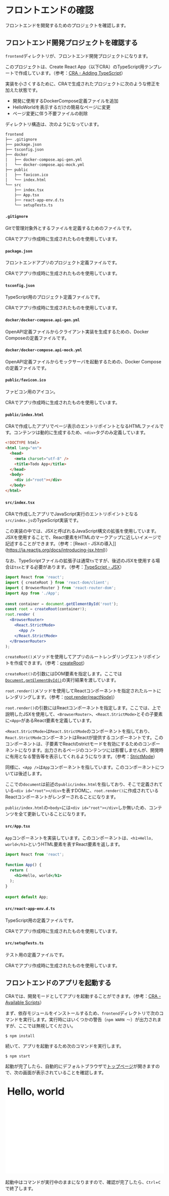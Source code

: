 # フロントエンドの確認

フロントエンドを開発するためのプロジェクトを確認します。

## フロントエンド開発プロジェクトを確認する

`frontend`ディレクトリが、フロントエンド開発プロジェクトになります。

このプロジェクトは、Create React App（以下CRA）のTypeScript用テンプレートで作成しています。（参考：[CRA - Adding TypeScript](https://create-react-app.dev/docs/adding-typescript)）

実装を小さくするために、CRAで生成されたプロジェクトに次のような修正を加えた状態です。

- 開発に使用するDockerCompose定義ファイルを追加
- HelloWorldを表示するだけの簡易なページに変更
- ページ変更に伴う不要ファイルの削除


ディレクトリ構造は、次のようになっています。

```
frontend
├── .gitignore
├── package.json
├── tsconfig.json
├── docker
│   ├── docker-compose.api-gen.yml
│   └── docker-compose.api-mock.yml
├── public
│   ├── favicon.ico
│   └── index.html
└── src
    ├── index.tsx
    ├── App.tsx
    ├── react-app-env.d.ts
    └── setupTests.ts
```

#### `.gitignore`

Gitで管理対象外とするファイルを定義するためのファイルです。

CRAでアプリ作成時に生成されたものを使用しています。

#### `package.json`

フロントエンドアプリのプロジェクト定義ファイルです。

CRAでアプリ作成時に生成されたものを使用しています。

#### `tsconfig.json`

TypeScript用のプロジェクト定義ファイルです。

CRAでアプリ作成時に生成されたものを使用しています。

#### `docker/docker-compose.api-gen.yml`

OpenAPI定義ファイルからクライアント実装を生成するための、Docker Composeの定義ファイルです。

#### `docker/docker-compose.api-mock.yml`

OpenAPI定義ファイルからモックサーバを起動するための、Docker Composeの定義ファイルです。

#### `public/favicon.ico`

ファビコン用のアイコン。

CRAでアプリ作成時に生成されたものを使用しています。

#### `public/index.html`

CRAで作成したアプリでページ表示のエントリポイントとなるHTMLファイルです。コンテンツは動的に生成するため、`<div>`タグのみ定義しています。

```html
<!DOCTYPE html>
<html lang="en">
  <head>
    <meta charset="utf-8" />
    <title>Todo App</title>
  </head>
  <body>
    <div id="root"></div>
  </body>
</html>
```

#### `src/index.tsx`

CRAで作成したアプリでJavaScript実行のエントリポイントとなる`src/index.js`のTypeScript実装です。

この実装の中では、JSXと呼ばれるJavaScript構文の拡張を使用しています。JSXを使用することで、React要素をHTMLのマークアップに近しいイメージで記述することができます。（参考：[React - JSXの導入]](https://ja.reactjs.org/docs/introducing-jsx.html)）

なお、TypeScriptファイルの拡張子は通常`ts`ですが、後述のJSXを使用する場合は`tsx`とする必要があります。（参考：[TypeScript - JSX](https://www.typescriptlang.org/docs/handbook/jsx.html)）

```jsx
import React from 'react';
import { createRoot } from 'react-dom/client';
import { BrowserRouter } from 'react-router-dom';
import App from './App';

const container = document.getElementById('root');
const root = createRoot(container!);
root.render (
  <BrowserRouter>
    <React.StrictMode>
      <App />
    </React.StrictMode>
  </BrowserRouter>
);

```

`createRoot()`メソッドを使用してアプリのルートレンダリングエントリポイントを作成できます。（参考：[createRoot](https://ja.react.dev/reference/react-dom/client/createRoot)）

`createRoot()`の引数にはDOM要素を指定します。ここでは[`Document.getElementById()`](https://developer.mozilla.org/ja/docs/Web/API/Document/getElementById)の実行結果を渡しています。

`root.render()`メソッドを使用してReactコンポーネントを指定されたルートにレンダリングします。（参考：[root.render(reactNode)](https://ja.react.dev/reference/react-dom/client/createRoot#root-render)）

`root.render()`の引数にはReactコンポーネントを指定します。ここでは、上で説明したJSXを使用して、`<BrowserRouter>`、`<React.StrictMode>`とその子要素に`<App>`があるReact要素を定義しています。

`<React.StrictMode>`は`React.StrictMode`のコンポーネントを指しており、`React.StrictMode`コンポーネントはReactが提供するコンポーネントです。このコンポーネントは、子要素でReactのstrictモードを有効にするためのコンポーネントになります。出力されるページのコンテンツには影響しませんが、開発時に有用となる警告等を表示してくれるようになります。（参考：[StrictMode](https://ja.react.dev/reference/react/StrictMode)）

同様に、`<App />`は`App`コンポーネントを指しています。このコンポーネントについては後述します。

ここでの`document`は前述の`public/index.html`を指しており、そこで定義されている`<div id="root"></div>`を表すDOMに、`root.render()`に作成されているReactコンポーネントがレンダーされることになります。

`public/index.html`の`<body>`には`<div id="root"></div>`しか無いため、コンテンツを全て更新していることになります。

#### `src/App.tsx`

`App`コンポーネントを実装しています。このコンポーネントは、`<h1>Hello, world</h1>`というHTML要素を表すReact要素を返します。

```jsx
import React from 'react';

function App() {
  return (
    <h1>Hello, world</h1>
  );
}

export default App;
```

#### `src/react-app-env.d.ts`

TypeScript用の定義ファイルです。

CRAでアプリ作成時に生成されたものを使用しています。

#### `src/setupTests.ts`

テスト用の定義ファイルです。

CRAでアプリ作成時に生成されたものを使用しています。

## フロントエンドのアプリを起動する

CRAでは、開発モードとしてアプリを起動することができます。（参考：[CRA - Available Scripts](https://create-react-app.dev/docs/available-scripts)）

まず、依存モジュールをインストールするため、`frontend`ディレクトリで次のコマンドを実行します。実行時にはいくつかの警告（`npm WARN 〜`）が出力されますが、ここでは無視してください。

```
$ npm install
```

続いて、アプリを起動するため次のコマンドを実行します。

```
$ npm start
```

起動が完了したら、自動的にデフォルトブラウザで[トップページ](http://localhost:3000/)が開きますので、次の画面が表示されていることを確認します。

![frontend-test](img/frontend-test.png)

起動中はコマンドが実行中のままになりますので、確認が完了したら、`Ctrl`+`C`で終了します。